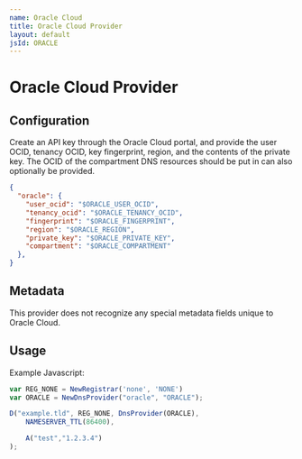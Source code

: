 ```yaml
---
name: Oracle Cloud
title: Oracle Cloud Provider
layout: default
jsId: ORACLE
---
```

# Oracle Cloud Provider

## Configuration

Create an API key through the Oracle Cloud portal, and provide the user OCID, tenancy OCID, key fingerprint, region, and the contents of the private key.
The OCID of the compartment DNS resources should be put in can also optionally be provided.

```json
{
  "oracle": {
    "user_ocid": "$ORACLE_USER_OCID",
    "tenancy_ocid": "$ORACLE_TENANCY_OCID",
    "fingerprint": "$ORACLE_FINGERPRINT",
    "region": "$ORACLE_REGION",
    "private_key": "$ORACLE_PRIVATE_KEY",
    "compartment": "$ORACLE_COMPARTMENT"
  },
}
```

## Metadata
This provider does not recognize any special metadata fields unique to Oracle Cloud.

## Usage
Example Javascript:

```js
var REG_NONE = NewRegistrar('none', 'NONE')
var ORACLE = NewDnsProvider("oracle", "ORACLE");

D("example.tld", REG_NONE, DnsProvider(ORACLE),
    NAMESERVER_TTL(86400),

    A("test","1.2.3.4")
);
```

